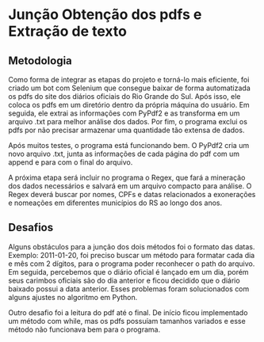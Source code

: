 # Junção Obtenção dos pdfs e Extração de texto


## Metodologia 

Como forma de integrar as etapas do projeto e torná-lo mais eficiente, foi criado um bot com Selenium que consegue baixar de forma automatizada os pdfs do site dos diários oficiais do Rio Grande do Sul. Após isso, ele coloca os pdfs em um diretório dentro da própria máquina do usuário. Em seguida, ele extrai as informações com PyPdf2 e as transforma em um arquivo .txt para melhor análise dos dados. Por fim, o programa exclui os pdfs por não precisar armazenar uma quantidade tão extensa de dados.

Após muitos testes, o programa está funcionando bem. O PyPdf2 cria um novo arquivo .txt, junta as informações de cada página do pdf com um append e para com o final do arquivo.

A próxima etapa será incluir no programa o Regex, que fará a mineração dos dados necessários e salvará em um arquivo compacto para análise. O Regex deverá buscar por nomes, CPFs e datas relacionados a exonerações e nomeações em diferentes municípios do RS ao longo dos anos.

## Desafios

Alguns obstáculos para a junção dos dois métodos foi o formato das datas. Exemplo: 2011-01-20, foi preciso buscar um método para formatar cada dia e mês com 2 dígitos, para o programa poder reconhecer o path do arquivo. Em seguida, percebemos que o diário oficial é lançado em um dia, porém seus carimbos oficiais são do dia anterior e ficou decidido que o diário baixado possui a data anterior. Esses problemas foram solucionados com alguns ajustes no algoritmo em Python.

Outro desafio foi a leitura do pdf até o final. De início ficou implementado um método com while, mas os pdfs possuíam tamanhos variados e esse método não funcionava bem para o programa.


